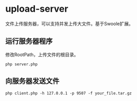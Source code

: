 upload-server
=============

文件上传服务器，可以支持并发上传大文件。基于Swoole扩展。

运行服务器程序
----
修改RootPath，上传文件的根目录。
```shell
php server.php
```

向服务器发送文件
----

```shell
php client.php -h 127.0.0.1 -p 9507 -f your_file.tar.gz
```
